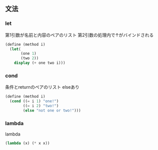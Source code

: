 ## 文法

### let

第1引数が名前と内容のペアのリスト
第2引数の処理内で↑がバインドされる

```scheme
(define (method i)
  (let(
       (one 1)
       (two 2))
    display (+ one two i)))
```

### cond

条件とreturnのペアのリスト
elseあり

```scheme
(define (method i)
  (cond ((= i 1) "one!")
        ((= i 2) "two!")
        (else "not one or two!")))
```

### lambda

lambda

```scheme
(lambda (x) (* x x))
```

